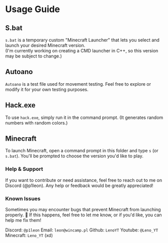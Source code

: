 # Usage Guide

## S.bat
`s.bat` is a temporary custom "Minecraft Launcher" that lets you select and launch your desired Minecraft version.  
(I'm currently working on creating a CMD launcher in C++, so this version may be subject to change.)

## Autoano
`Autoano` is a test file used for movement testing. Feel free to explore or modify it for your own testing purposes.

## Hack.exe
To use `hack.exe`, simply run it in the command prompt. (It generates random numbers with random colors.)

## Minecraft
To launch Minecraft, open a command prompt in this folder and type `s` (or `s.bat`). You'll be prompted to choose the version you'd like to play.

### Help & Support
If you want to contribute or need assistance, feel free to reach out to me on Discord (@p1leon). Any help or feedback would be greatly appreciated!

### Known Issues
Sometimes you may encounter bugs that prevent Minecraft from launching properly. 🐛 If this happens, feel free to let me know, or if you'd like, you can help me fix them!

Discord: `@p1leon`
Email: `leon@wincamp.pl`
Github: `LenoYT`
Youtube: `@Leno_YT`
Minecraft: `Leno_YT` (xd)
